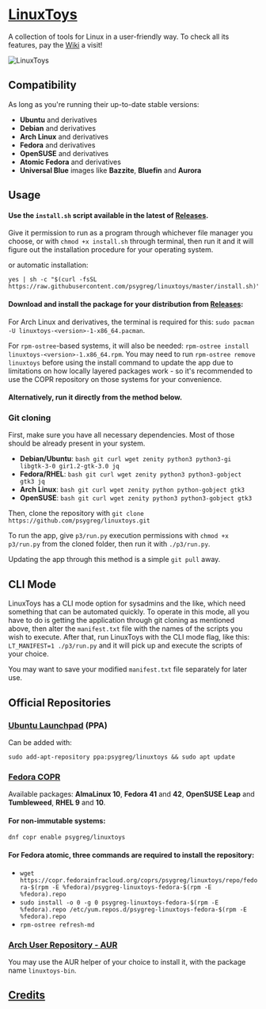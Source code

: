 # [LinuxToys](https://linuxtoys.luminhost.xyz)
A collection of tools for Linux in a user-friendly way. To check all its features, pay the [Wiki](https://linuxtoys.luminhost.xyz/knowledgebase.html) a visit!

![LinuxToys](src/screenshot.png)

## Compatibility
As long as you're running their up-to-date stable versions:
- **Ubuntu** and derivatives
- **Debian** and derivatives
- **Arch Linux** and derivatives
- **Fedora** and derivatives
- **OpenSUSE** and derivatives
- **Atomic Fedora** and derivatives
- **Universal Blue** images like **Bazzite**, **Bluefin** and **Aurora**

## Usage
#### Use the `install.sh` script available in the latest of [Releases](https://github.com/psygreg/linuxtoys/releases).

Give it permission to run as a program through whichever file manager you choose, or with `chmod +x install.sh` through terminal, then run it and it will figure out the installation procedure for your operating system.

or automatic installation:

```shell
yes | sh -c "$(curl -fsSL https://raw.githubusercontent.com/psygreg/linuxtoys/master/install.sh)"
```

#### Download and install the **package for your distribution** from [Releases](https://github.com/psygreg/linuxtoys/releases):

For Arch Linux and derivatives, the terminal is required for this: `sudo pacman -U linuxtoys-<version>-1-x86_64.pacman`.

For `rpm-ostree`-based systems, it will also be needed: `rpm-ostree install linuxtoys-<version>-1.x86_64.rpm`. You may need to run `rpm-ostree remove linuxtoys` before using the install command to update the app due to limitations on how locally layered packages work - so it's recommended to use the COPR repository on those systems for your convenience.

#### Alternatively, run it directly from the method below.

### Git cloning
First, make sure you have all necessary dependencies. Most of those should be already present in your system.

- **Debian/Ubuntu**: `bash git curl wget zenity python3 python3-gi libgtk-3-0 gir1.2-gtk-3.0 jq`
- **Fedora/RHEL**: `bash git curl wget zenity python3 python3-gobject gtk3 jq`
- **Arch Linux**: `bash git curl wget zenity python python-gobject gtk3`
- **OpenSUSE**: `bash git curl wget zenity python3 python3-gobject gtk3`

Then, clone the repository with `git clone https://github.com/psygreg/linuxtoys.git`

To run the app, give `p3/run.py` execution permissions with `chmod +x p3/run.py` from the cloned folder, then run it with `./p3/run.py`.

Updating the app through this method is a simple `git pull` away.

## CLI Mode
LinuxToys has a CLI mode option for sysadmins and the like, which need something that can be automated quickly. To operate in this mode, all you have to do is getting the application through git cloning as mentioned above, then alter the `manifest.txt` file with the names of the scripts you wish to execute. After that, run LinuxToys with the CLI mode flag, like this: `LT_MANIFEST=1 ./p3/run.py` and it will pick up and execute the scripts of your choice. 

You may want to save your modified `manifest.txt` file separately for later use.

## Official Repositories
### [Ubuntu Launchpad](https://launchpad.net/~psygreg/+archive/ubuntu/linuxtoys) (PPA)
Can be added with:

`sudo add-apt-repository ppa:psygreg/linuxtoys && sudo apt update`

### [Fedora COPR](https://copr.fedorainfracloud.org/coprs/psygreg/linuxtoys/)
Available packages: **AlmaLinux 10**, **Fedora 41** and **42**, **OpenSUSE Leap** and **Tumbleweed**, **RHEL 9** and **10**.

#### For non-immutable systems:
`dnf copr enable psygreg/linuxtoys` 

#### For Fedora atomic, three commands are required to install the repository:
- `wget https://copr.fedorainfracloud.org/coprs/psygreg/linuxtoys/repo/fedora-$(rpm -E %fedora)/psygreg-linuxtoys-fedora-$(rpm -E %fedora).repo` 
- `sudo install -o 0 -g 0 psygreg-linuxtoys-fedora-$(rpm -E %fedora).repo /etc/yum.repos.d/psygreg-linuxtoys-fedora-$(rpm -E %fedora).repo` 
- `rpm-ostree refresh-md`

### [Arch User Repository - AUR](https://aur.archlinux.org/packages/linuxtoys-bin)
You may use the AUR helper of your choice to install it, with the package name `linuxtoys-bin`.

## [Credits](https://linuxtoys.luminhost.xyz/credits.html)
